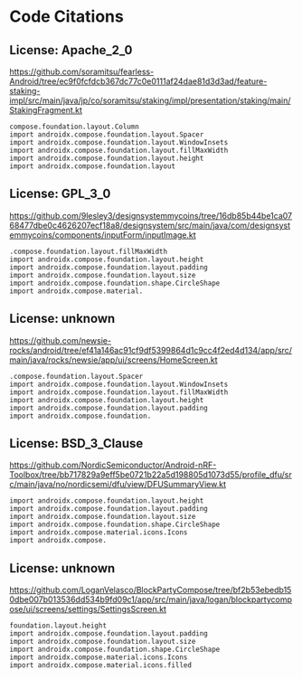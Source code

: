 # Code Citations

## License: Apache_2_0
https://github.com/soramitsu/fearless-Android/tree/ec9f0fcfdcb367dc77c0e0111af24dae81d3d3ad/feature-staking-impl/src/main/java/jp/co/soramitsu/staking/impl/presentation/staking/main/StakingFragment.kt

```
compose.foundation.layout.Column
import androidx.compose.foundation.layout.Spacer
import androidx.compose.foundation.layout.WindowInsets
import androidx.compose.foundation.layout.fillMaxWidth
import androidx.compose.foundation.layout.height
import androidx.compose.foundation.layout
```


## License: GPL_3_0
https://github.com/9lesley3/designsystemmycoins/tree/16db85b44be1ca0768477dbe0c4626207ecf18a8/designsystem/src/main/java/com/designsystemmycoins/components/inputForm/inputImage.kt

```
.compose.foundation.layout.fillMaxWidth
import androidx.compose.foundation.layout.height
import androidx.compose.foundation.layout.padding
import androidx.compose.foundation.layout.size
import androidx.compose.foundation.shape.CircleShape
import androidx.compose.material.
```


## License: unknown
https://github.com/newsie-rocks/android/tree/ef41a146ac91cf9df5399864d1c9cc4f2ed4d134/app/src/main/java/rocks/newsie/app/ui/screens/HomeScreen.kt

```
.compose.foundation.layout.Spacer
import androidx.compose.foundation.layout.WindowInsets
import androidx.compose.foundation.layout.fillMaxWidth
import androidx.compose.foundation.layout.height
import androidx.compose.foundation.layout.padding
import androidx.compose.foundation.
```


## License: BSD_3_Clause
https://github.com/NordicSemiconductor/Android-nRF-Toolbox/tree/bb717829a9eff5be0721b22a5d198805d1073d55/profile_dfu/src/main/java/no/nordicsemi/dfu/view/DFUSummaryView.kt

```
import androidx.compose.foundation.layout.height
import androidx.compose.foundation.layout.padding
import androidx.compose.foundation.layout.size
import androidx.compose.foundation.shape.CircleShape
import androidx.compose.material.icons.Icons
import androidx.compose.
```


## License: unknown
https://github.com/LoganVelasco/BlockPartyCompose/tree/bf2b53ebedb150dbe007b013536dd534b9fd09c1/app/src/main/java/logan/blockpartycompose/ui/screens/settings/SettingsScreen.kt

```
foundation.layout.height
import androidx.compose.foundation.layout.padding
import androidx.compose.foundation.layout.size
import androidx.compose.foundation.shape.CircleShape
import androidx.compose.material.icons.Icons
import androidx.compose.material.icons.filled
```

